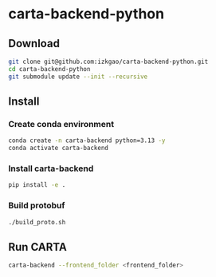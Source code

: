 # carta-backend-python

## Download

```bash
git clone git@github.com:izkgao/carta-backend-python.git
cd carta-backend-python
git submodule update --init --recursive
```

## Install

### Create conda environment

```bash
conda create -n carta-backend python=3.13 -y
conda activate carta-backend
```
### Install carta-backend

```bash
pip install -e .
```

### Build protobuf

```bash
./build_proto.sh
```

## Run CARTA

```bash
carta-backend --frontend_folder <frontend_folder>
```






